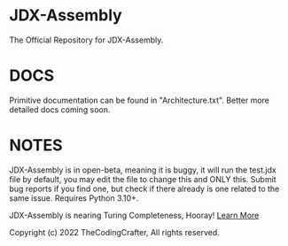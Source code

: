 # JDX-Assembly
The Official Repository for JDX-Assembly.


# DOCS
Primitive documentation can be found in "Architecture.txt".
Better more detailed docs coming soon.

# NOTES
JDX-Assembly is in open-beta, meaning it is buggy, it will run the test.jdx file by default, you may edit the file to change this and ONLY this.
Submit bug reports if you find one, but check if there already is one related to the same issue.
Requires Python 3.10+.

JDX-Assembly is nearing Turing Completeness, Hooray! [Learn More](https://en.wikipedia.org/wiki/Turing_completeness)

Copyright (c) 2022 TheCodingCrafter, All rights reserved.
